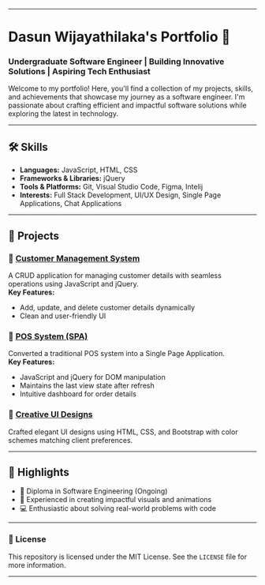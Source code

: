 

---

# Dasun Wijayathilaka's Portfolio 🚀  
### Undergraduate Software Engineer | Building Innovative Solutions | Aspiring Tech Enthusiast  

Welcome to my portfolio! Here, you'll find a collection of my projects, skills, and achievements that showcase my journey as a software engineer. I'm passionate about crafting efficient and impactful software solutions while exploring the latest in technology.

---

## 🛠️ Skills  

- **Languages:** JavaScript, HTML, CSS  
- **Frameworks & Libraries:**  jQuery  
- **Tools & Platforms:** Git, Visual Studio Code, Figma, Intelij  
- **Interests:** Full Stack Development, UI/UX Design, Single Page Applications, Chat Applications  

---

## 💼 Projects  

### 🔹 [Customer Management System](#)  
A CRUD application for managing customer details with seamless operations using JavaScript and jQuery.  
**Key Features:**  
- Add, update, and delete customer details dynamically  
- Clean and user-friendly UI  

### 🔹 [POS System (SPA)](#)  
Converted a traditional POS system into a Single Page Application.  
**Key Features:**  
- JavaScript and jQuery for DOM manipulation  
- Maintains the last view state after refresh  
- Intuitive dashboard for order details  

### 🔹 [Creative UI Designs](#)  
Crafted elegant UI designs using HTML, CSS, and Bootstrap with color schemes matching client preferences.  

---

## 🌟 Highlights  

- 📜 Diploma in Software Engineering (Ongoing)  
- 🎨 Experienced in creating impactful visuals and animations  
- 💻 Enthusiastic about solving real-world problems with code  

---


### 📜 License  

This repository is licensed under the MIT License. See the `LICENSE` file for more information.  

---

